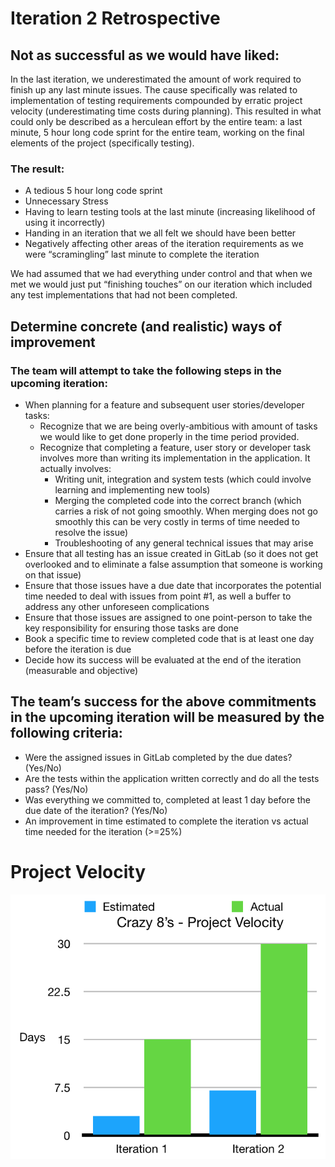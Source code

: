 # Iteration 2 Retrospective
## Not as successful as we would have liked:
In the last iteration, we underestimated the amount of work required to finish up any last minute issues. The cause specifically was related to implementation of testing requirements compounded by erratic project velocity (underestimating time costs during planning). This resulted in what could only be described as a herculean effort by the entire team: a last minute, 5 hour long code sprint for the entire team, working on the final elements of the project (specifically testing). 
### The result:
* A tedious 5 hour long code sprint
* Unnecessary Stress
* Having to learn testing tools at the last minute (increasing likelihood of using it incorrectly)
* Handing in an iteration that we all felt we should have been better
* Negatively affecting other areas of the iteration requirements as we were “scramingling” last minute to complete the iteration  

We had assumed that we had everything under control and that when we met we would just put “finishing touches” on our iteration which included any test implementations that had not been completed.

## Determine concrete (and realistic) ways of improvement
### The team will attempt to take the following steps in the upcoming iteration:
* When planning for a feature and subsequent user stories/developer tasks:
    * Recognize that we are being overly-ambitious with amount of tasks we would like to get done properly in the time period provided.
    * Recognize that completing a feature, user story or developer task involves more than writing its implementation in the application. It actually involves:
        * Writing unit, integration and system tests (which could involve learning and implementing new tools)
        * Merging the completed code into the correct branch (which carries a risk of not going smoothly. When merging does not go smoothly this can be very costly in terms of time needed to resolve the issue)
        * Troubleshooting of any general technical issues that may arise
* Ensure that all testing has an issue created in GitLab (so it does not get overlooked and to eliminate a false assumption that someone is working on that issue)
* Ensure that those issues have a due date that incorporates the potential time needed to deal with issues from point #1, as well a buffer to address any other unforeseen complications
* Ensure that those issues are assigned to one point-person to take the key responsibility for ensuring those tasks are done
* Book a specific time to review completed code that is at least one day before the iteration is due
* Decide how its success will be evaluated at the end of the iteration (measurable and objective)

## The team’s success for the above commitments in the upcoming iteration will be measured by the following criteria:
* Were the assigned issues in GitLab completed by the due dates? (Yes/No)
* Are the tests within the application written correctly and do all the tests pass? (Yes/No)
* Was everything we committed to, completed at least 1 day before the due date of the iteration? (Yes/No)
* An improvement in time estimated to complete the iteration vs actual time needed for the iteration (>=25%)

# Project Velocity
![Project Velocity](/projectvelocity.png)
